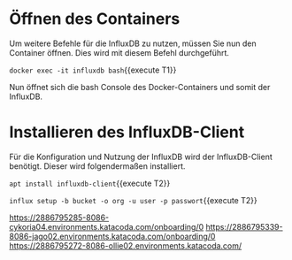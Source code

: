 # Öffnen des Containers

Um weitere Befehle für die InfluxDB zu nutzen, müssen Sie nun den Container öffnen. Dies wird mit diesem Befehl durchgeführt.

`docker exec -it influxdb bash`{{execute T1}}

Nun öffnet sich die bash Console des Docker-Containers und somit der InfluxDB. 

# Installieren des InfluxDB-Client

Für die Konfiguration und Nutzung der InfluxDB wird der InfluxDB-Client benötigt. Dieser wird folgendermaßen installiert.

`apt install influxdb-client`{{execute T2}}

`influx setup -b bucket -o org -u user -p passwort`{{execute T2}}




https://2886795285-8086-cykoria04.environments.katacoda.com/onboarding/0
https://2886795339-8086-jago02.environments.katacoda.com/onboarding/0
https://2886795272-8086-ollie02.environments.katacoda.com/
